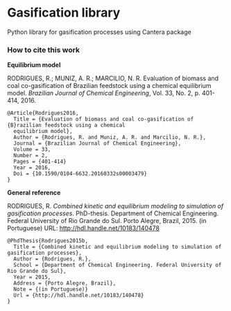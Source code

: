 # Gasification library
Python library for gasification processes using Cantera package

### How to cite this work

**Equilibrium model**

RODRIGUES, R.; MUNIZ, A. R.; MARCILIO, N. R. Evaluation of biomass and coal co-gasification of Brazilian feedstock using a chemical equilibrium model. *Brazilian Journal of Chemical Engineering*, Vol. 33, No. 2, p. 401-414, 2016.

```
@Article{Rodrigues2016,
  Title = {Evaluation of biomass and coal co-gasification of {B}razilian feedstock using a chemical 
  equilibrium model},
  Author = {Rodrigues, R. and Muniz, A. R. and Marcilio, N. R.},
  Journal = {Brazilian Journal of Chemical Engineering},
  Volume = 33,
  Number = 2,
  Pages = {401-414}
  Year = 2016,
  Doi = {10.1590/0104-6632.20160332s00003479}
}
```

**General reference**

RODRIGUES, R. *Combined kinetic and equilibrium modeling to simulation of gasification processes*. PhD-thesis. Department of Chemical Engineering. Federal University of Rio Grande do Sul. Porto Alegre, Brazil, 2015. (in Portuguese) URL: http://hdl.handle.net/10183/140478

```
@PhdThesis{Rodrigues2015b,
  Title = {Combined kinetic and equilibrium modeling to simulation of gasification processes},
  Author = {Rodrigues, R.},
  School = {Department of Chemical Engineering. Federal University of Rio Grande do Sul},
  Year = 2015,
  Address = {Porto Alegre, Brazil},
  Note = {(in Portuguese)}
  Url = {http://hdl.handle.net/10183/140478}
}
```
